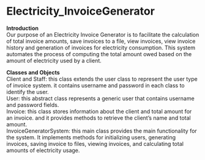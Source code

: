 # Electricity_InvoiceGenerator
**Introduction** <br>
Our purpose of an Electricity Invoice Generator is to facilitate the calculation of total invoice amounts, save invoices to a file, view invoices, view invoice history and generation of invoices for electricity consumption. This system automates the process of computing the total amount owed based on the amount of electricity used by a client.

**Classes and Objects** <br>
Client and Staff: this class extends the user class to represent the user type of invoice system. it contains username and password in each class to identify the user.<br>
User: this abstract class represents a generic user that contains username and password fields. <br>
Invoice: this class stores information about the client and total amount for an invoice. and it provides methods to retrieve the client’s name and total amount.<br>
InvoiceGeneratorSystem: this main class provides the main functionality for the system. It implements methods for initializing users, generating invoices, saving invoice to files, viewing invoices, and calculating total amounts of electricity usage.<br>
